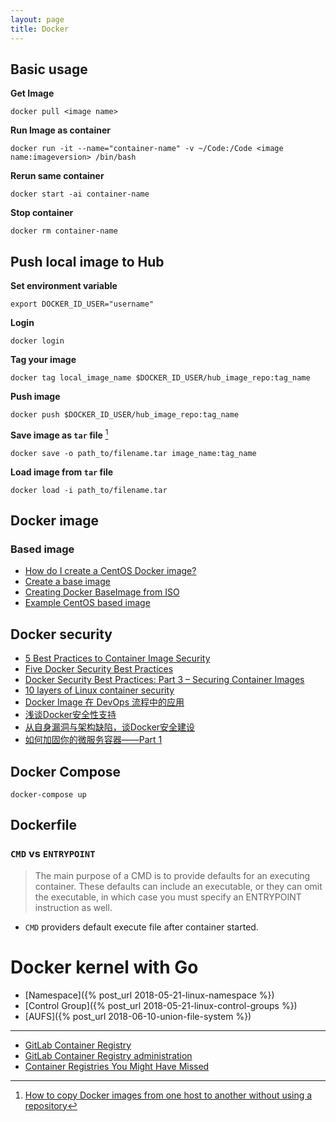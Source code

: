 ```yaml
---
layout: page
title: Docker
---
```


##  Basic usage
**Get Image**
```
docker pull <image name>
```

**Run Image as container**
```
docker run -it --name="container-name" -v ~/Code:/Code <image name:imageversion> /bin/bash
```

**Rerun same container**
```
docker start -ai container-name
```

**Stop container**
```
docker rm container-name
```

## Push local image to Hub
**Set environment variable**
```
export DOCKER_ID_USER="username"
```

**Login**
```
docker login
```

**Tag your image**
```
docker tag local_image_name $DOCKER_ID_USER/hub_image_repo:tag_name
```

**Push image**
```
docker push $DOCKER_ID_USER/hub_image_repo:tag_name
```

**Save image as `tar` file** [^1]
```
docker save -o path_to/filename.tar image_name:tag_name
```
[^1]: [How to copy Docker images from one host to another without using a repository](https://stackoverflow.com/questions/23935141/how-to-copy-docker-images-from-one-host-to-another-without-using-a-repository)

**Load image from `tar` file**
```
docker load -i path_to/filename.tar
```

## Docker image
### Based image
- [How do I create a CentOS Docker image?](https://www.quora.com/How-do-I-create-a-CentOS-Docker-image)
- [Create a base image](https://docs.docker.com/develop/develop-images/baseimages/)
- [Creating Docker BaseImage from ISO](https://github.com/EricWang8230/Note/blob/master/docker/Creating-Docker-BaseImage-from-CentOS-ISO.md)
- [Example CentOS based image](https://github.com/CentOS/sig-cloud-instance-images/tree/CentOS-7.2.1511/docker)

## Docker security
- [5 Best Practices to Container Image Security](https://www.twistlock.com/2017/08/31/container-image-security-best-practices/)
- [Five Docker Security Best Practices](https://thenewstack.io/5-docker-security-best-practices/)
- [Docker Security Best Practices: Part 3 – Securing Container Images](https://anchore.com/blog/docker-security-best-practices-part-3-securing-container-images/)
- [10 layers of Linux container security](https://opensource.com/article/17/10/10-layers-container-security)
- [Docker Image 在 DevOps 流程中的应用](https://www.ibm.com/developerworks/cn/devops/1601_kongyi_devopsdockerimages/index.html)
- [浅谈Docker安全性支持](http://dockone.io/article/8266)
- [从自身漏洞与架构缺陷，谈Docker安全建设](http://www.yunweipai.com/archives/21610.html)
- [如何加固你的微服务容器——Part 1](http://dockone.io/article/2620)







## Docker Compose
`docker-compose up`


## Dockerfile

### `CMD` vs `ENTRYPOINT`
>The main purpose of a CMD is to provide defaults for an executing container. These defaults can include an executable, or they can omit the executable, in which case you must specify an ENTRYPOINT instruction as well.

* `CMD` providers default execute file after container started.




# Docker kernel with Go

 - [Namespace]({% post_url 2018-05-21-linux-namespace %})
 - [Control Group]({% post_url 2018-05-21-linux-control-groups %})
 - [AUFS]({% post_url 2018-06-10-union-file-system %})

 ---

- [GitLab Container Registry](https://docs.gitlab.com/ee/user/project/container_registry.html)
- [GitLab Container Registry administration](https://docs.gitlab.com/ee/administration/container_registry.html)
- [Container Registries You Might Have Missed](https://rancher.com/container-registries-might-missed/)
 
